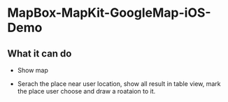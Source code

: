 # MapBox-MapKit-GoogleMap-iOS-Demo

## What it can do

- Show map

- Serach the place near user location, show all result in table view, mark the place user choose and draw a roataion to it.
